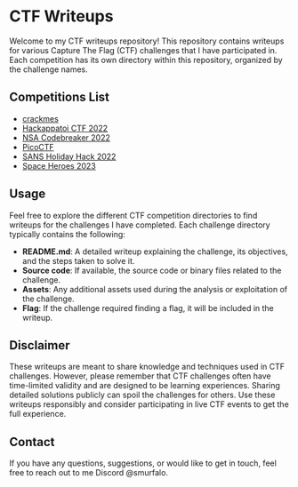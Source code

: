 # CTF Writeups

Welcome to my CTF writeups repository! This repository contains writeups for various Capture The Flag (CTF) challenges that I have participated in. Each competition has its own directory within this repository, organized by the challenge names.

## Competitions List

- [crackmes](./crackmes/)
- [Hackappatoi CTF 2022](./Hackappatoi%20CTF%202022/)
- [NSA Codebreaker 2022](./NSA%20Codebreaker%202022/)
- [PicoCTF](./PicoCTF/)
- [SANS Holiday Hack 2022](./SANS%20Holiday%20Hack%202022/)
- [Space Heroes 2023](./Space%20Heroes%202023/)


## Usage

Feel free to explore the different CTF competition directories to find writeups for the challenges I have completed. Each challenge directory typically contains the following:

- **README.md**: A detailed writeup explaining the challenge, its objectives, and the steps taken to solve it.
- **Source code**: If available, the source code or binary files related to the challenge.
- **Assets**: Any additional assets used during the analysis or exploitation of the challenge.
- **Flag**: If the challenge required finding a flag, it will be included in the writeup.

## Disclaimer

These writeups are meant to share knowledge and techniques used in CTF challenges. However, please remember that CTF challenges often have time-limited validity and are designed to be learning experiences. Sharing detailed solutions publicly can spoil the challenges for others. Use these writeups responsibly and consider participating in live CTF events to get the full experience.

## Contact

If you have any questions, suggestions, or would like to get in touch, feel free to reach out to me Discord @smurfalo.
